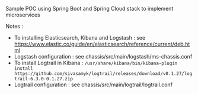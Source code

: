 Sample POC using Spring Boot and Spring Cloud stack to implement microservices

Notes :
* To installing Elasticsearch, Kibana and Logstash : see https://www.elastic.co/guide/en/elasticsearch/reference/current/deb.html
* Logstash configuration : see chassis/src/main/logstash/ms-chassis.conf
* To install Logtrail in Kibana : ```/usr/share/kibana/bin/kibana-plugin install https://github.com/sivasamyk/logtrail/releases/download/v0.1.27/logtrail-6.3.0-0.1.27.zip```
* Logtrail configuration : see chassis/src/main/logtrail/logtrail.conf